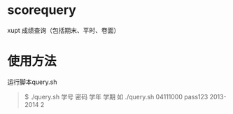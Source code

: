 # scorequery
xupt 成绩查询（包括期末、平时、卷面）

使用方法
========

运行脚本query.sh
> $ ./query.sh 学号 密码 学年 学期
> 如 ./query.sh 04111000 pass123 2013-2014 2


